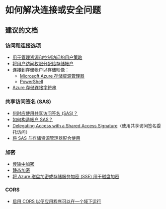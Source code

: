 <properties
    pageTitle="How to troubleshoot connectivity or security issue"
    description="如何解决连接或安全问题"
    service="microsoft.storage"
    resource="storageaccounts"
    authors="passaree"
    displayOrder=""
    selfHelpType="generic"
    supportTopicIds="32551655"
    resourceTags=""
    productPesIds="15629"
    cloudEnvironments="public"
/>


# <a name="how-to-troubleshoot-connectivity-or-security-issue"></a>如何解决连接或安全问题
## <a name="recommended-documents"></a>**建议的文档**
### <a name="access-and-connectivity-options"></a>**访问和连接选项**
- [用于管理资源和控制访问的用户策略](https://docs.microsoft.com/azure/azure-resource-manager/resource-manager-policy)
- [将用户访问权限分配给存储帐户](https://azure.microsoft.com/documentation/articles/role-based-access-control-configure/)
- 连接到存储帐户以存储映像：
   - [Microsoft Azure 存储资源管理器](http://storageexplorer.com)
   - [PowerShell](https://azure.microsoft.com/documentation/articles/storage-powershell-guide-full/)
- [Azure 存储连接字符串](https://docs.microsoft.com/azure/storage/storage-configure-connection-string)

### <a name="shared-access-signature-sas"></a>**共享访问签名 (SAS)**
- [何时应使用共享访问签名 (SAS)？](https://docs.microsoft.com/azure/storage/storage-dotnet-shared-access-signature-part-1#when-should-you-use-a-shared-access-signature)
- [如何构造帐户 SAS？](https://docs.microsoft.com/rest/api/storageservices/fileservices/Constructing-an-Account-SAS?redirectedfrom=MSDN)
- [Delegating Access with a Shared Access Signature](https://docs.microsoft.com/rest/api/storageservices/fileservices/delegating-access-with-a-shared-access-signature)（使用共享访问签名委托访问）
- [将 SAS 与存储资源管理器配合使用](https://docs.microsoft.com/azure/vs-azure-tools-storage-manage-with-storage-explorer#attach-storage-account-using-sas)

### <a name="encryption"></a>**加密**
- [传输中加密](https://docs.microsoft.com/azure/storage/storage-security-guide#encryption-in-transit)
- [静态加密](https://docs.microsoft.com/azure/storage/storage-security-guide#encryption-at-rest)
- [将 Azure 磁盘加密或存储服务加密 (SSE) 用于磁盘加密](https://github.com/Microsoft/azure-docs/blob/master/articles/storage/storage-security-guide.md#comparison-of-azure-disk-encryption-sse-and-client-side-encryption)

### <a name="cors"></a>**CORS**
- [启用 CORS 以便应用程序可以在一个域下运行](https://docs.microsoft.com/rest/api/storageservices/fileservices/cross-origin-resource-sharing--cors--support-for-the-azure-storage-services)


